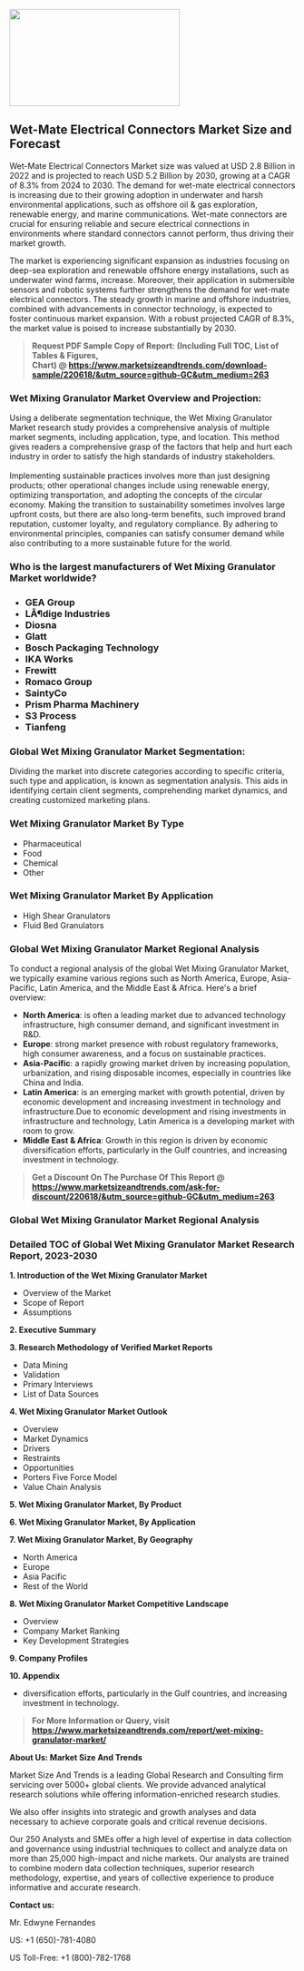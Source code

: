 <p><img class="alignnone size-medium wp-image-20088" src="https://ffe5etoiles.com/wp-content/uploads/2024/12/MST1-300x171.png" alt="" width="300" height="171" /></p><h2>Wet-Mate Electrical Connectors Market Size and Forecast</h2><p>Wet-Mate Electrical Connectors Market size was valued at USD 2.8 Billion in 2022 and is projected to reach USD 5.2 Billion by 2030, growing at a CAGR of 8.3% from 2024 to 2030. The demand for wet-mate electrical connectors is increasing due to their growing adoption in underwater and harsh environmental applications, such as offshore oil & gas exploration, renewable energy, and marine communications. Wet-mate connectors are crucial for ensuring reliable and secure electrical connections in environments where standard connectors cannot perform, thus driving their market growth.</p><p>The market is experiencing significant expansion as industries focusing on deep-sea exploration and renewable offshore energy installations, such as underwater wind farms, increase. Moreover, their application in submersible sensors and robotic systems further strengthens the demand for wet-mate electrical connectors. The steady growth in marine and offshore industries, combined with advancements in connector technology, is expected to foster continuous market expansion. With a robust projected CAGR of 8.3%, the market value is poised to increase substantially by 2030.</p></p><blockquote id="" class=""><strong>Request PDF Sample Copy of Report: (Including Full TOC, List of Tables &amp; Figures, Chart)&nbsp;@&nbsp;<strong><a href="https://www.marketsizeandtrends.com/download-sample/220618/&utm_source=github-GC&utm_medium=263" target="_blank">https://www.marketsizeandtrends.com/download-sample/220618/&utm_source=github-GC&utm_medium=263</a></strong></strong></blockquote><h3 id="" class="">Wet Mixing Granulator Market&nbsp;Overview and Projection:</h3><p id="" class="">Using a deliberate segmentation technique, the Wet Mixing Granulator Market research study provides a comprehensive analysis of multiple market segments, including application, type, and location. This method gives readers a comprehensive grasp of the factors that help and hurt each industry in order to satisfy the high standards of industry stakeholders. <br /> <br />Implementing sustainable practices involves more than just designing products; other operational changes include using renewable energy, optimizing transportation, and adopting the concepts of the circular economy. Making the transition to sustainability sometimes involves large upfront costs, but there are also long-term benefits, such improved brand reputation, customer loyalty, and regulatory compliance. By adhering to environmental principles, companies can satisfy consumer demand while also contributing to a more sustainable future for the world.</p><h3 id="" class="">Who is the largest manufacturers of&nbsp;Wet Mixing Granulator Market worldwide?</h3><h3 class=""><p><ul><li>GEA Group </li><li> LÃ¶dige Industries </li><li> Diosna </li><li> Glatt </li><li> Bosch Packaging Technology </li><li> IKA Works </li><li> Frewitt </li><li> Romaco Group </li><li> SaintyCo </li><li> Prism Pharma Machinery </li><li> S3 Process </li><li> Tianfeng</li></ul></p></h3><h3 id="" class="">Global&nbsp;Wet Mixing Granulator Market Segmentation:</h3><p id="" class="">Dividing the market into discrete categories according to specific criteria, such type and application, is known as segmentation analysis. This aids in identifying certain client segments, comprehending market dynamics, and creating customized marketing plans.</p><h3 id="" class="">Wet Mixing Granulator Market&nbsp;By Type</h3><p><p><ul><li>Pharmaceutical</li><li> Food</li><li> Chemical</li><li> Other</p></li></ul></p></p><h3 id="" class="">Wet Mixing Granulator Market&nbsp;By Application</h3><p class=""><p><ul><li>High Shear Granulators</li><li> Fluid Bed Granulators</li></ul></p></p><h3 id="" class="">Global Wet Mixing Granulator Market Regional Analysis</h3><p id="" class="">To conduct a regional analysis of the global Wet Mixing Granulator Market, we typically examine various regions such as North America, Europe, Asia-Pacific, Latin America, and the Middle East &amp; Africa. Here's a brief overview:</p><ul><li><strong>North America</strong>: is often a leading market due to advanced technology infrastructure, high consumer demand, and significant investment in R&amp;D.</li><li><strong>Europe</strong>: strong market presence with robust regulatory frameworks, high consumer awareness, and a focus on sustainable practices.</li><li><strong>Asia-Pacific</strong>: a rapidly growing market driven by increasing population, urbanization, and rising disposable incomes, especially in countries like China and India.</li><li><strong>Latin America</strong>: is an emerging market with growth potential, driven by economic development and increasing investment in technology and infrastructure.Due to economic development and rising investments in infrastructure and technology, Latin America is a developing market with room to grow.</li><li><strong>Middle East &amp; Africa</strong>: Growth in this region is driven by economic diversification efforts, particularly in the Gulf countries, and increasing investment in technology.</li></ul><blockquote id="" class=""><strong>Get a Discount On The Purchase Of This Report @ <strong><a href="https://www.marketsizeandtrends.com/ask-for-discount/220618/&utm_source=github-GC&utm_medium=263" target="_blank">https://www.marketsizeandtrends.com/ask-for-discount/220618/&utm_source=github-GC&utm_medium=263</a></strong></strong></blockquote><h3 id="" class="">Global Wet Mixing Granulator Market Regional Analysis</h3><h3 id="" class="">Detailed TOC of Global Wet Mixing Granulator Market Research Report, 2023-2030</h3><p id="" class=""><strong>1. Introduction of the Wet Mixing Granulator Market</strong></p><ul><li>Overview of the Market</li><li>Scope of Report</li><li>Assumptions</li></ul><p id="" class=""><strong>2. Executive Summary</strong></p><p id="" class=""><strong>3. Research Methodology of Verified Market Reports</strong></p><ul><li>Data Mining</li><li>Validation</li><li>Primary Interviews</li><li>List of Data Sources</li></ul><p id="" class=""><strong>4. Wet Mixing Granulator Market Outlook</strong></p><ul><li>Overview</li><li>Market Dynamics</li><li>Drivers</li><li>Restraints</li><li>Opportunities</li><li>Porters Five Force Model</li><li>Value Chain Analysis</li></ul><p id="" class=""><strong>5. Wet Mixing Granulator Market, By Product</strong></p><p id="" class=""><strong>6. Wet Mixing Granulator Market, By Application</strong></p><p id="" class=""><strong>7. Wet Mixing Granulator Market, By Geography</strong></p><ul><li>North America</li><li>Europe</li><li>Asia Pacific</li><li>Rest of the World</li></ul><p id="" class=""><strong>8. Wet Mixing Granulator Market Competitive Landscape</strong></p><ul><li>Overview</li><li>Company Market Ranking</li><li>Key Development Strategies</li></ul><p id="" class=""><strong>9. Company Profiles</strong></p><p id="" class=""><strong>10. Appendix</strong></p><ul><li>diversification efforts, particularly in the Gulf countries, and increasing investment in technology.</li></ul><blockquote id="" class=""><strong>For More Information or Query, visit <strong><strong><a href="https://www.marketsizeandtrends.com/report/wet-mixing-granulator-market/" target="_blank">https://www.marketsizeandtrends.com/report/wet-mixing-granulator-market/</a></strong></strong></strong></blockquote><p id="" class=""><strong>About Us: Market Size And Trends</strong></p><p id="" class="">Market Size And Trends is a leading Global Research and Consulting firm servicing over 5000+ global clients. We provide advanced analytical research solutions while offering information-enriched research studies.</p><p id="" class="">We also offer insights into strategic and growth analyses and data necessary to achieve corporate goals and critical revenue decisions.</p><p id="" class="">Our 250 Analysts and SMEs offer a high level of expertise in data collection and governance using industrial techniques to collect and analyze data on more than 25,000 high-impact and niche markets. Our analysts are trained to combine modern data collection techniques, superior research methodology, expertise, and years of collective experience to produce informative and accurate research.</p><p id="" class=""><strong>Contact us:</strong></p><p id="" class="">Mr. Edwyne Fernandes</p><p id="" class="">US: +1 (650)-781-4080</p><p id="" class="">US Toll-Free: +1 (800)-782-1768</p>
